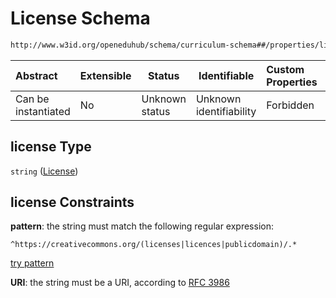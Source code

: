 # License Schema

```txt
http://www.w3id.org/openeduhub/schema/curriculum-schema##/properties/license
```




| Abstract            | Extensible | Status         | Identifiable            | Custom Properties | Additional Properties | Access Restrictions | Defined In                                                                                           |
| :------------------ | ---------- | -------------- | ----------------------- | :---------------- | --------------------- | ------------------- | ---------------------------------------------------------------------------------------------------- |
| Can be instantiated | No         | Unknown status | Unknown identifiability | Forbidden         | Allowed               | none                | [curriculum.schema.json\*](../../../jsonschema2md/out/curriculum.schema.json "open original schema") |

## license Type

`string` ([License](curriculum-properties-license.md))

## license Constraints

**pattern**: the string must match the following regular expression: 

```regexp
^https://creativecommons.org/(licenses|licences|publicdomain)/.*
```

[try pattern](https://regexr.com/?expression=%5Ehttps%3A%2F%2Fcreativecommons.org%2F(licenses%7Clicences%7Cpublicdomain)%2F.* "try regular expression with regexr.com")

**URI**: the string must be a URI, according to [RFC 3986](https://tools.ietf.org/html/rfc4291 "check the specification")
